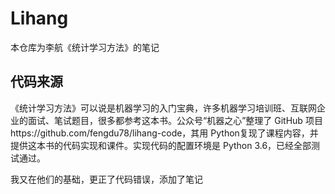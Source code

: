 # Lihang
本仓库为李航《统计学习方法》的笔记

## 代码来源
《统计学习方法》可以说是机器学习的入门宝典，许多机器学习培训班、互联网企业的面试、笔试题目，很多都参考这本书。公众号“机器之心”整理了 GitHub 项目https://github.com/fengdu78/lihang-code，其用 Python复现了课程内容，并提供这本书的代码实现和课件。实现代码的配置环境是 Python 3.6，已经全部测试通过。

我又在他们的基础，更正了代码错误，添加了笔记
